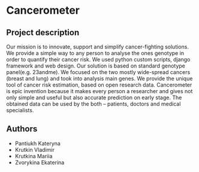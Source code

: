 # Cancerometer

## Project description
Our mission is to innovate, support and simplify cancer-fighting solutions. We provide a simple way to any person to analyse the ones genotype in order to quantify their cancer risk. We used python custom scripts, django framework and web design. Our solution is based on standard genotype panel(e.g. 23andme). We focused on the two mostly wide-spread cancers (breast and lung) and took into analysis main genes. We provide the unique tool of cancer risk estimation, based on open research data. Cancerometer is epic invention because it makes every person a researcher and gives not only simple and useful but also accurate prediction on early stage. The obtained data can be used by the both – patients, doctors and medical specialists.

## Authors
<ul>
  <li>Pantiukh Kateryna</li>
  <li>Krutkin Vladimir</li>
  <li>Krutkina Mariia</li>
  <li>Zvorykina Ekaterina</li>
</ul>
